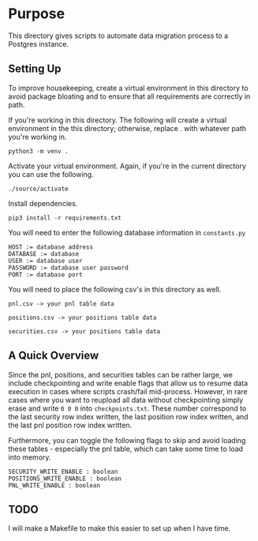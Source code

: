 # Purpose

This directory gives scripts to automate data migration process to a Postgres instance.

## Setting Up

To improve housekeeping, create a virtual environment in this directory to avoid package bloating and to ensure that all requirements are correctly in path.

If you're working in this directory. The following will create a virtual environment in the this directory; otherwise, replace . with whatever path you're working in.

`python3 -m venv .`

Activate your virtual environment. Again, if you're in the current directory you can use the following.

`./source/activate`

Install dependencies.

`pip3 install -r requirements.txt`

You will need to enter the following database information in `constants.py`

```
HOST := database address
DATABASE := database
USER := database user
PASSWORD := database user password
PORT := database port
```

You will need to place the following csv's in this directory as well.

`pnl.csv -> your pnl table data`

`positions.csv -> your positions table data`

`securities.csv -> your positions table data`

## A Quick Overview

Since the pnl, positions, and securities tables can be rather large, we include checkpointing and write enable flags that allow us to resume data execution in cases where scripts crash/fail mid-process. However, in rare cases where you want to reupload all data without checkpointing simply erase and write `0 0 0` into `checkpoints.txt`. These number correspond to the last security row index written, the last position row index written, and the last pnl position row index written.

Furthermore, you can toggle the following flags to skip and avoid loading these tables - especially the pnl table, which can take some time to load into memory.

```
SECURITY_WRITE_ENABLE : boolean
POSITIONS_WRITE_ENABLE : boolean
PNL_WRITE_ENABLE : boolean
```

## TODO

I will make a Makefile to make this easier to set up when I have time.
